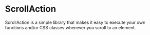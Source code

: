 # ScrollAction
ScrollAction is a simple library that makes it easy to execute your own functions and/or CSS classes whenever you scroll to an element. 
